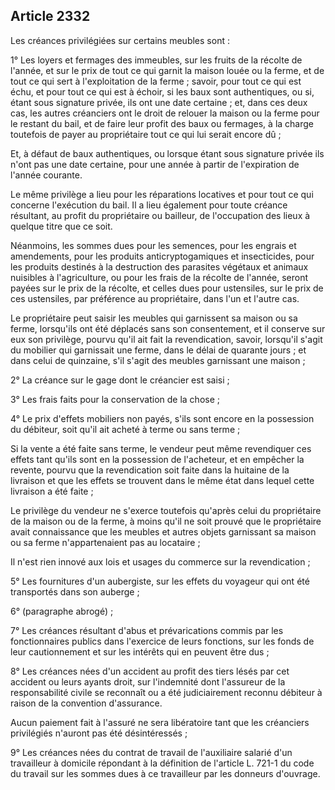 Article 2332
----
Les créances privilégiées sur certains meubles sont :

1° Les loyers et fermages des immeubles, sur les fruits de la récolte de
l'année, et sur le prix de tout ce qui garnit la maison louée ou la ferme, et de
tout ce qui sert à l'exploitation de la ferme ; savoir, pour tout ce qui est
échu, et pour tout ce qui est à échoir, si les baux sont authentiques, ou si,
étant sous signature privée, ils ont une date certaine ; et, dans ces deux cas,
les autres créanciers ont le droit de relouer la maison ou la ferme pour le
restant du bail, et de faire leur profit des baux ou fermages, à la charge
toutefois de payer au propriétaire tout ce qui lui serait encore dû ;

Et, à défaut de baux authentiques, ou lorsque étant sous signature privée ils
n'ont pas une date certaine, pour une année à partir de l'expiration de l'année
courante.

Le même privilège a lieu pour les réparations locatives et pour tout ce qui
concerne l'exécution du bail. Il a lieu également pour toute créance résultant,
au profit du propriétaire ou bailleur, de l'occupation des lieux à quelque titre
que ce soit.

Néanmoins, les sommes dues pour les semences, pour les engrais et amendements,
pour les produits anticryptogamiques et insecticides, pour les produits destinés
à la destruction des parasites végétaux et animaux nuisibles à l'agriculture, ou
pour les frais de la récolte de l'année, seront payées sur le prix de la
récolte, et celles dues pour ustensiles, sur le prix de ces ustensiles, par
préférence au propriétaire, dans l'un et l'autre cas.

Le propriétaire peut saisir les meubles qui garnissent sa maison ou sa ferme,
lorsqu'ils ont été déplacés sans son consentement, et il conserve sur eux son
privilège, pourvu qu'il ait fait la revendication, savoir, lorsqu'il s'agit du
mobilier qui garnissait une ferme, dans le délai de quarante jours ; et dans
celui de quinzaine, s'il s'agit des meubles garnissant une maison ;

2° La créance sur le gage dont le créancier est saisi ;

3° Les frais faits pour la conservation de la chose ;

4° Le prix d'effets mobiliers non payés, s'ils sont encore en la possession du
débiteur, soit qu'il ait acheté à terme ou sans terme ;

Si la vente a été faite sans terme, le vendeur peut même revendiquer ces effets
tant qu'ils sont en la possession de l'acheteur, et en empêcher la revente,
pourvu que la revendication soit faite dans la huitaine de la livraison et que
les effets se trouvent dans le même état dans lequel cette livraison a été faite
;

Le privilège du vendeur ne s'exerce toutefois qu'après celui du propriétaire de
la maison ou de la ferme, à moins qu'il ne soit prouvé que le propriétaire avait
connaissance que les meubles et autres objets garnissant sa maison ou sa ferme
n'appartenaient pas au locataire ;

Il n'est rien innové aux lois et usages du commerce sur la revendication ;

5° Les fournitures d'un aubergiste, sur les effets du voyageur qui ont été
transportés dans son auberge ;

6° (paragraphe abrogé) ;

7° Les créances résultant d'abus et prévarications commis par les fonctionnaires
publics dans l'exercice de leurs fonctions, sur les fonds de leur cautionnement
et sur les intérêts qui en peuvent être dus ;

8° Les créances nées d'un accident au profit des tiers lésés par cet accident ou
leurs ayants droit, sur l'indemnité dont l'assureur de la responsabilité civile
se reconnaît ou a été judiciairement reconnu débiteur à raison de la convention
d'assurance.

Aucun paiement fait à l'assuré ne sera libératoire tant que les créanciers
privilégiés n'auront pas été désintéressés ;

9° Les créances nées du contrat de travail de l'auxiliaire salarié d'un
travailleur à domicile répondant à la définition de l'article L. 721-1 du code
du travail sur les sommes dues à ce travailleur par les donneurs d'ouvrage.
